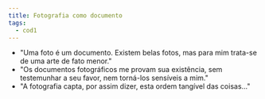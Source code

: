 ```yaml
---
title: Fotografia como documento
tags:
  - cod1
---
```

- "Uma foto é um documento. Existem belas fotos, mas para mim trata-se de uma arte de fato menor."
- "Os documentos fotográficos me provam sua existência, sem testemunhar a seu favor, nem torná-los sensíveis a mim."
- "A fotografia capta, por assim dizer, esta ordem tangível das coisas..."